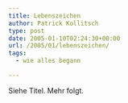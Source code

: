 ```yaml
---
title: Lebenszeichen
author: Patrick Kollitsch
type: post
date: 2005-01-10T02:24:30+00:00
url: /2005/01/lebenszeichen/
tags:
  - wie alles begann

---
```

Siehe Titel. Mehr folgt.
